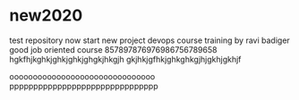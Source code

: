 # new2020
test repository
now start new project
devops course training by ravi badiger
good job oriented course
857897876976986756789658
hgkfhjkghkjghkjghkjghgkjhkgjh
gkjhkjgfhkjghkghkgjhjgkhjgkhjf

ooooooooooooooooooooooooooooooo
ppppppppppppppppppppppppppppppp
